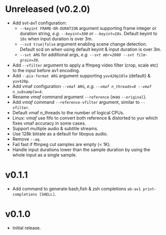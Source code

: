 # Unreleased (v0.2.0)
* Add svt-av1 configuration:
  - `--keyint FRAME-OR-DURATION` argument supporting frame integer or duration string, 
    _e.g. `--keyint=300` or `--keyint=10s`_.
    Default keyint to `10s` when input duration is over 3m.
  - `--scd true|false` argument enabling scene change detection.
    Default scd on when using default keyint & input duration is over 3m.
  - `--svt ARG` for additional args, _e.g. `--svt mbr=2000 --svt film-grain=30`_.
* Add `--vfilter` argument to apply a ffmpeg video filter (crop, scale etc) to the input before av1 encoding.
* Add `--pix-format ARG` argument supporting `yuv420p10le` (default) & `yuv420p`.
* Add vmaf configuration `--vmaf ARG`, _e.g. `--vmaf n_threads=8 --vmaf n_subsample=4`_.
* Rename _vmaf_ command argument `--reference` (was `--original`).
* Add _vmaf_ command `--reference-vfilter` argument, similar to `--vfilter`.
* Default vmaf n_threads to the number of logical CPUs.
* Linux: _vmaf_ use fifo to convert both reference & distorted to yuv which fixes vmaf accuracy in some cases.
* Support multiple audio & subtitle streams.
* Use 128k bitrate as a default for libopus audio.
* Remove `--aq`.
* Fail fast if ffmpeg cut samples are empty (< 1K).
* Handle input durations lower than the sample duration by using the whole input as a single sample.

# v0.1.1
* Add command to generate bash,fish & zsh completions `ab-av1 print-completions [SHELL]`.

# v0.1.0
* Initial release.

